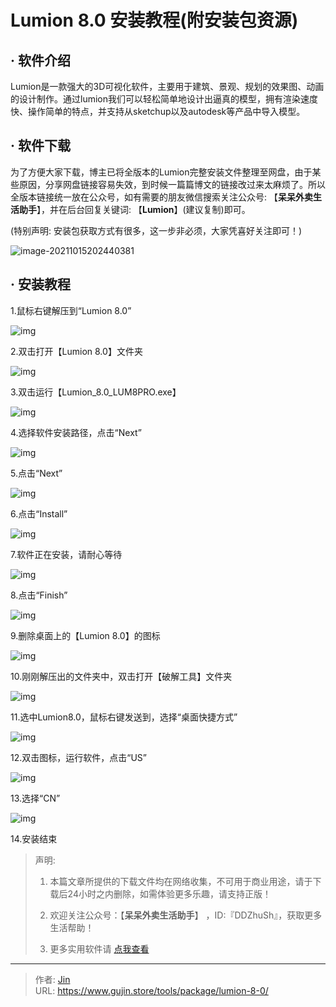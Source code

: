 # Lumion 8.0 安装教程(附安装包资源)


## · 软件介绍
Lumion是一款强大的3D可视化软件，主要用于建筑、景观、规划的效果图、动画的设计制作。通过lumion我们可以轻松简单地设计出逼真的模型，拥有渲染速度快、操作简单的特点，并支持从sketchup以及autodesk等产品中导入模型。


## · 软件下载
为了方便大家下载，博主已将全版本的Lumion完整安装文件整理至网盘，由于某些原因，分享网盘链接容易失效，到时候一篇篇博文的链接改过来太麻烦了。所以全版本链接统一放在公众号，如有需要的朋友微信搜索关注公众号: 【**呆呆外卖生活助手**】，并在后台回复关键词: 【**Lumion**】(建议复制)即可。

(特别声明: 安装包获取方式有很多，这一步非必须，大家凭喜好关注即可！)

![image-20211015202440381](https://img.gujin.store/img/image-20211015202440381.png)

## · 安装教程

1.鼠标右键解压到“Lumion 8.0”

![img](https://img.gujin.store/img/v2-422490073e95d1d3f24351321ddff2dd_720w.png)

2.双击打开【Lumion 8.0】文件夹

![img](https://img.gujin.store/img/v2-c6141bd14d3fcf177a193471d13e6b5a_720w.png)

3.双击运行【Lumion_8.0_LUM8PRO.exe】

![img](https://img.gujin.store/img/v2-aa80771083510e8288692ad13a7c9470_720w.png)

4.选择软件安装路径，点击“Next”

![img](https://img.gujin.store/img/v2-71c7e3ff4f10c8cae1c455d52f3fb6cb_720w.png)

5.点击“Next”

![img](https://img.gujin.store/img/v2-71a581652c6a7a28835eea4b9b14bc30_720w.png)

6.点击“Install”

![img](https://img.gujin.store/img/v2-d3cc232389da3ef0828980bfc744ab8c_720w.png)

7.软件正在安装，请耐心等待

![img](https://img.gujin.store/img/v2-00186ded3bc7bbc790f60c7d49f62d69_720w.png)

8.点击“Finish”

![img](https://img.gujin.store/img/v2-8be2ef1039ffba6d5feea0a7fd169fd1_720w.png)

9.删除桌面上的【Lumion 8.0】的图标

![img](https://img.gujin.store/img/v2-4b640d3ae4a43049edd1cba747b3358c_720w.png)

10.刚刚解压出的文件夹中，双击打开【破解工具】文件夹

![img](https://img.gujin.store/img/v2-abf3c014519ec94abbe8312abf46edff_720w.png)

11.选中Lumion8.0，鼠标右键发送到，选择“桌面快捷方式”

![img](https://img.gujin.store/img/v2-e08328dc5c3ec36bfcc13809bb61c657_720w.png)

12.双击图标，运行软件，点击“US”

![img](https://img.gujin.store/img/v2-bd7d4eda9e83e6f93d500d85ed1bb934_720w.png)

13.选择“CN”

![img](https://img.gujin.store/img/v2-fef82b0998b765613f253c8c78cf81d5_720w.png)

14.安装结束




> 声明: 
>
> 1. 本篇文章所提供的下载文件均在网络收集，不可用于商业用途，请于下载后24小时之内删除，如需体验更多乐趣，请支持正版！
>
> 2. 欢迎关注公众号：【**呆呆外卖生活助手**】 ，ID:『DDZhuSh』，获取更多生活帮助！
>
> 3. 更多实用软件请  [点我查看](/tools)

---

> 作者: [Jin](https://img.gujin.store/img/favicon.ico)  
> URL: https://www.gujin.store/tools/package/lumion-8-0/  

